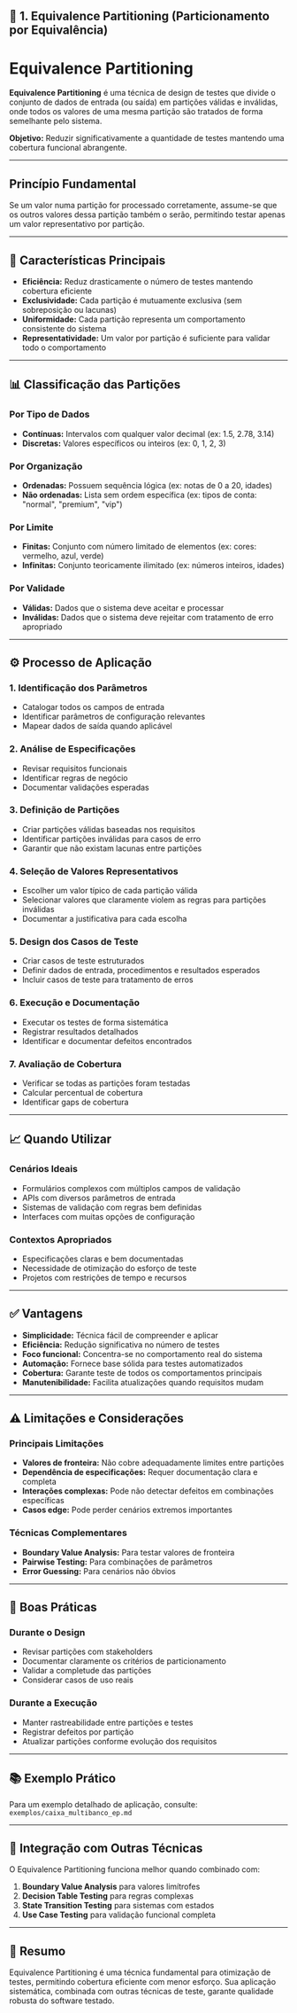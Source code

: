## 🔷 1. Equivalence Partitioning (Particionamento por Equivalência)

# Equivalence Partitioning

**Equivalence Partitioning** é uma técnica de design de testes que divide o conjunto de dados de entrada (ou saída) em partições válidas e inválidas, onde todos os valores de uma mesma partição são tratados de forma semelhante pelo sistema.

**Objetivo:** Reduzir significativamente a quantidade de testes mantendo uma cobertura funcional abrangente.

---

## Princípio Fundamental

Se um valor numa partição for processado corretamente, assume-se que os outros valores dessa partição também o serão, permitindo testar apenas um valor representativo por partição.

---

## 🎯 Características Principais

- **Eficiência:** Reduz drasticamente o número de testes mantendo cobertura eficiente
- **Exclusividade:** Cada partição é mutuamente exclusiva (sem sobreposição ou lacunas)
- **Uniformidade:** Cada partição representa um comportamento consistente do sistema
- **Representatividade:** Um valor por partição é suficiente para validar todo o comportamento

---

## 📊 Classificação das Partições

### Por Tipo de Dados
- **Contínuas:** Intervalos com qualquer valor decimal (ex: 1.5, 2.78, 3.14)
- **Discretas:** Valores específicos ou inteiros (ex: 0, 1, 2, 3)

### Por Organização
- **Ordenadas:** Possuem sequência lógica (ex: notas de 0 a 20, idades)
- **Não ordenadas:** Lista sem ordem específica (ex: tipos de conta: "normal", "premium", "vip")

### Por Limite
- **Finitas:** Conjunto com número limitado de elementos (ex: cores: vermelho, azul, verde)
- **Infinitas:** Conjunto teoricamente ilimitado (ex: números inteiros, idades)

### Por Validade
- **Válidas:** Dados que o sistema deve aceitar e processar
- **Inválidas:** Dados que o sistema deve rejeitar com tratamento de erro apropriado

---

## ⚙️ Processo de Aplicação

### 1. Identificação dos Parâmetros
- Catalogar todos os campos de entrada
- Identificar parâmetros de configuração relevantes
- Mapear dados de saída quando aplicável

### 2. Análise de Especificações
- Revisar requisitos funcionais
- Identificar regras de negócio
- Documentar validações esperadas

### 3. Definição de Partições
- Criar partições válidas baseadas nos requisitos
- Identificar partições inválidas para casos de erro
- Garantir que não existam lacunas entre partições

### 4. Seleção de Valores Representativos
- Escolher um valor típico de cada partição válida
- Selecionar valores que claramente violem as regras para partições inválidas
- Documentar a justificativa para cada escolha

### 5. Design dos Casos de Teste
- Criar casos de teste estruturados
- Definir dados de entrada, procedimentos e resultados esperados
- Incluir casos de teste para tratamento de erros

### 6. Execução e Documentação
- Executar os testes de forma sistemática
- Registrar resultados detalhados
- Identificar e documentar defeitos encontrados

### 7. Avaliação de Cobertura
- Verificar se todas as partições foram testadas
- Calcular percentual de cobertura
- Identificar gaps de cobertura

---

## 📈 Quando Utilizar

### Cenários Ideais
- Formulários complexos com múltiplos campos de validação
- APIs com diversos parâmetros de entrada
- Sistemas de validação com regras bem definidas
- Interfaces com muitas opções de configuração

### Contextos Apropriados
- Especificações claras e bem documentadas
- Necessidade de otimização do esforço de teste
- Projetos com restrições de tempo e recursos

---

## ✅ Vantagens

- **Simplicidade:** Técnica fácil de compreender e aplicar
- **Eficiência:** Redução significativa no número de testes
- **Foco funcional:** Concentra-se no comportamento real do sistema
- **Automação:** Fornece base sólida para testes automatizados
- **Cobertura:** Garante teste de todos os comportamentos principais
- **Manutenibilidade:** Facilita atualizações quando requisitos mudam

---

## ⚠️ Limitações e Considerações

### Principais Limitações
- **Valores de fronteira:** Não cobre adequadamente limites entre partições
- **Dependência de especificações:** Requer documentação clara e completa
- **Interações complexas:** Pode não detectar defeitos em combinações específicas
- **Casos edge:** Pode perder cenários extremos importantes

### Técnicas Complementares
- **Boundary Value Analysis:** Para testar valores de fronteira
- **Pairwise Testing:** Para combinações de parâmetros
- **Error Guessing:** Para cenários não óbvios

---

## 🔧 Boas Práticas

### Durante o Design
- Revisar partições com stakeholders
- Documentar claramente os critérios de particionamento
- Validar a completude das partições
- Considerar casos de uso reais

### Durante a Execução
- Manter rastreabilidade entre partições e testes
- Registrar defeitos por partição
- Atualizar partições conforme evolução dos requisitos

---

## 📚 Exemplo Prático

Para um exemplo detalhado de aplicação, consulte: `exemplos/caixa_multibanco_ep.md`

---

## 🔗 Integração com Outras Técnicas

O Equivalence Partitioning funciona melhor quando combinado com:

1. **Boundary Value Analysis** para valores limítrofes
2. **Decision Table Testing** para regras complexas
3. **State Transition Testing** para sistemas com estados
4. **Use Case Testing** para validação funcional completa

---

## 📝 Resumo

Equivalence Partitioning é uma técnica fundamental para otimização de testes, permitindo cobertura eficiente com menor esforço. Sua aplicação sistemática, combinada com outras técnicas de teste, garante qualidade robusta do software testado.
